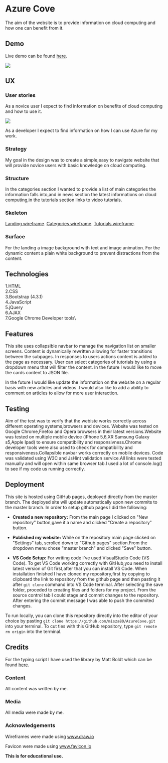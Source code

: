# Azure Cove

The aim of the website is to provide information on cloud computing and how one can benefit from it.

## Demo

Live demo can be found [here](https://misza80.github.io/AzureCove/).

![](https://github.com/misza80/AzureCove/blob/master/assets/images/thumbnail1.png)

## UX

### User stories

As a novice user I expect to find information on benefits of cloud computing and how to use it.

![](https://github.com/misza80/AzureCOve/blob/master/images/screenshot.png)

As a developer I expect to find information on how I can use Azure for my work.

### Strategy

My goal in the design was to create a simple,easy to navigate website that will provide novice users with basic knowledge on cloud computing.

### Structure

In the categories section I wanted to provide a list of main categories the information falls into,and in news section the latest informations on cloud computing,in the tutorials section links to video tutorials.

### Skeleton

[Landing wireframe](https://github.com/misza80/AzureCove/blob/master/wireframes/main.jpg).
[Categories wireframe](https://github.com/misza80/AzureCove/blob/master/wireframes/categories.jpg).
[Tutorials wireframe](https://github.com/misza80/AzureCove/blob/master/wireframes/tutorials.jpg).

### Surface

For the landing a image background with text and image animation.
For the dynamic content a plain white background to prevent distractions from the content.

## Technologies

1.HTML\
2.CSS\
3.Bootstrap (4.3.1)\
4.JavaScript\
5.jQuery\
6.AJAX\
7.Google Chrome Developer tools\

## Features

This site uses collapsible navbar to manage the navigation list on smaller screens.
Content is dynamically rewritten allowing for faster transitions between the subpages.
In responses to users actions content is added to the page as necessary.
User can select categories of tutorials by using a dropdown menu that will filter the content.
In the future I would like to move the cards content to JSON file.

In the future I would like update the information on the website on a regular basis with new articles and videos .I would also like to add a ability to comment on articles to allow for more user interaction.

## Testing

Aim of the test was to verify that the webiste works correctly across different operating systems,browsers and devices.
Website was tested on Google Chrome,Firefox and Opera browsers in their latest versions.Website was tested on multiple mobile device (iPhone 5,6,XR Samsung Galaxy s5,Apple Ipad) to ensure compatibility and responsivness.Chrome developer tools were also used to check for compatibility and responsiveness.Collapsible navbar works correctly on mobile devices. Code was validated using W3C and JsHint validation service.All links were tested manually and will open within same browser tab.I used a lot of console.log() to see if my code us running correctly.

## Deployment

This site is hosted using GitHub pages, deployed directly from the master branch. The deployed site will update automatically upon new commits to the master branch.
In order to setup github pages I did the following:

- **Created a new repository:**
  From the main page I clicked on "New repository" button,gave it a name and clicked "Create a repository" button.

- **Published my website:**
  While on the repository main page clicked on "Settings" tab, scrolled down to "Github pages" section.From the dropdown menu chose "master branch" and clicked "Save" button.

- **VS Code Setup:**
  For writing code I've used VisualStudio Code (VS Code).
  To get VS Code working correctly with GitHub,you need to install latest version of Git first,after that you can install VS Code.
  When installation finished I have cloned my repository,first by copying to clipboard the link to repository from the github page and then pasting it after `git clone` command into VS Code terminal.
  After selecting the save folder, proceded to creating files and folders for my project.
  From the source control tab I could stage and commit changes to the repository.
  After entering the commit message I was able to push the commited changes.

To run locally, you can clone this repository directly into the editor of your choice by pasting `git clone https://github.com/misza80/AzureCove.git` into your terminal. To cut ties with this GitHub repository, type `git remote rm origin` into the terminal.

## Credits

For the typing script I have used the library by Matt Boldt which can be found [here](https://github.com/mattboldt/typed.js/).

### Content

All content was written by me.

### Media

All media were made by me.

### Acknowledgements

Wireframes were made using www.draw.io

Favicon were made using www.favicon.io

**This is for educational use.**
